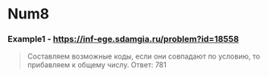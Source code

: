 # Num8
### Example1 - https://inf-ege.sdamgia.ru/problem?id=18558
> Составляем возможные коды, если они совпадают по условию, то прибавляем к общему числу.
> Ответ: 781